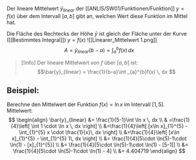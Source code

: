 Der lineare Mittelwert $\bar{y}_{linear}$ der [[ANLIS/SW01/Funktionen/Funktion]] $y=f(x)$ über dem Intervall $[a,b]$ gibt an, welchen Wert diese Funktion im Mittel hat.

Die Fläche des Rechtecks der Höhe $\bar{y}$ ist gleich der Fläche unter der Kurve ([[Bestimmtes Integral]]) $y=f(x)$
![[Linearer_Mittelwert 1.png]]$$
A = \bar{y}_{linear}(b-a) = \int _{a}^{b}f(x) \, dx 
$$
>[!info]
>Der lineare Mittelwert von $f$ über $[a,b]$ ist:
>$$\bar{y}_{linear} = \frac{1}{b-a}\int _{a}^{b}f(x) \, dx $$


## Beispiel:
Berechne den Mittelwert der Funktion $f(x)=\ln x$ im Intervall $[1,5]$.
Mittelwert:
$$
\begin{align}
\bar{y}_{linear} &= \frac{1}{5-1}\int \ln x \, dx  \\
 & =\frac{1}{4}\left[ \int 1 \cdot \ln x \, dx  \right] \\
&=\frac{1}{4}\left[ [x\ln x]_{1}^{5} - \int_{1}^{5} x \cdot \frac{1}{x}\, dx  \right] \\
&=\frac{1}{4}\left[ [x\ln x]_{1}^{5} - \int_{1}^{5} 1\, dx  \right] \\
&= \frac{1}{4}[5\cdot \ln(5)-1\cdot \ln(1) - [x]_{1}^{5}] \\
&= \frac{1}{4}[5\cdot \ln(5)-1\cdot \ln(1) - [5-1]] \\
&= \frac{1}{4}[5\cdot \ln(5)-1\cdot \ln(1) - 4] \\
&= 4.404719
\end{align}
$$
